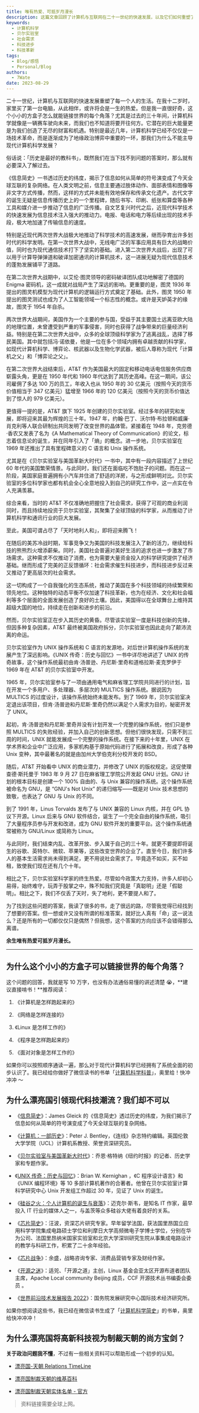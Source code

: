 ```yaml
---
title: 唯有热爱、可抵岁月漫长
description: 这篇文章回顾了计算机与互联网在二十一世纪的快速发展，以及它们如何重塑了每个人的生活。
keywords:
  - 计算机科学
  - 贝尔实验室
  - 社会需求
  - 科技进步
  - 科技革新
tags:
  - Blog/感悟
  - Personal/Blog
authors:
  - 7Wate
date: 2023-08-29
---
```


二十一世纪，计算机与互联网的快速发展重塑了每一个人的生活。在我十二岁时，家里买了第一台电脑，从此相伴，或许将会是一生的热爱。但是我一直很好奇，这个小小的方盒子怎么就能链接世界的每个角落？尤其是过去的三十年间，计算机科学就像是一辆赛车驶向未来，而我们也不知道将要开往何方。它潜在的巨大能量更是为我们创造了无尽的财富和机遇。特别是最近几年，计算机科学已经不仅仅是一场技术革命，而是逐渐成为了地缘政治博弈中重要的一环，那我们为什么不能主导现代计算机科学发展？

俗话说：「历史是最好的教科书」，既然我们在当下找不到问题的答案时，那么就有必要深入了解过去。

《信息简史》一书透过历史的纬度，揭示了信息如何从简单的符号演变成了今天全球互联的复杂网络。在人类文明之前，信息主要通过肢体动作、面部表情和图像等非文字方式传播，然而，这样的方式并未能有效地保存和传承文化遗产。古代文字的诞生无疑是信息传播历史上的一个里程碑，随后书写、印刷、纸张和算盘等各种工具和媒介进一步推动了信息的广泛传播。自文艺复兴时代之后，近现代科学技术的快速发展为信息技术注入强大的推动力。电报、电话和电力等后续出现的技术手段，极大地加速了传输信息的速度。

特别是近现代两次世界大战极大地推动了科学技术的高速发展，继而孕育出许多划时代的科学发明。在第一次世界大战中，无线电广泛的军事应用具有巨大的战略价值，同时也为现代通信技术打下了坚实的基础。进入第二次世界大战后，出现了可以用于计算导弹弹道和破译加密通讯的计算机技术，这一进展无疑为现代信息技术的蓬勃发展铺平了道路。

在第二次世界大战期中，以艾伦·图灵领导的密码破译团队成功地解密了德国的 Enigma 密码机，这一成就对战局产生了深远的影响。更重要的是，图灵 1936 年提出的图灵机模型为现代计算机的逻辑运行方式奠定了基础。此外，图灵 1950 年 提出的图灵测试也成为了人工智能领域一个标志性的概念。或许是天妒英才的缘故，图灵于 1954 年自杀。

两次世界大战期间，美国作为一个主要的参与国，受益于其主要国土远离亚欧大陆的地理位置，未曾遭受到严重的军事侵害，同时也获得了战争带来的巨量经济利益。特别是在第二次世界大战中，众多的全球顶级科学家为了逃离战乱，选择了移民美国。其中就包括冯·诺依曼，他是一位在多个领域内拥有卓越贡献的科学家，如现代计算机科学、博弈论、核武器以及生物化学武器，被后人尊称为现代「计算机之父」和「博弈论之父」。

在第二次世界大战结束后，AT&T 作为美国最大的固定和移动电话电信服务供应商崭露头角，更是在 1950 年代和 1960 年代达到了其历史高峰。在这一期间，该公司雇佣了多达 100 万的员工，年收入也从 1950 年的 30 亿美元（按照今天的货币价值相当于 347 亿美元）猛增至 1966 年的 120 亿美元（按照今天的货币价值达到了惊人的 979 亿美元）。

更值得一提的是，AT&T 旗下 1925 年创建的贝尔实验室。经过多年的研究和发展，即将迎来其最为辉煌的三十年。1947 年，约翰·巴丁、沃尔特·布拉顿和威廉·肖克利等人联合研制出共同发明了改变世界的晶体管。紧接着在 1948 年，克劳德·香农又发表了名为《A Mathematical Theory of Communication》的论文，标志着信息论的诞生，并在同年引入了「熵」的概念。进一步地，贝尔实验室在 1969 年还推出了具有里程碑意义的 C 语言和 Unix 操作系统。

尤其是在《贝尔实验室与美国革新大时代》一书中，其中有一段内容描述了上世纪 60 年代的美国繁荣情景。与此同时，我们还在面临吃不饱肚子的问题。而在这一阶段，美国家庭普遍拥有小汽车并住进了舒适的洋房，与之形成鲜明对比。贝尔实验室的多位科学家也都有机会全心全意地投入到自己的研究工作中，这一点实在令人充满羡慕。

综合来看，当时的 AT&T 不仅准确地把握住了社会需求，获得了可观的商业利润同时，而且持续地投资于贝尔实验室，其聚集了全球顶级的科学家，从而推动了计算机科学和通讯行业的巨大发展。

至此，美国可谓占尽了「天时地利人和」，即将迎来腾飞！

在随后的美苏冷战时期，军事竞争又为美国的科技发展注入了新的活力，继续给科技的熊熊烈火增添薪柴。同时，美国社会普遍对美好生活的追求也进一步激发了市场需求。这种需求不仅推动了消费，也为需要大量资金投入的科学研究提供了经济基础。继而形成了完美的正反馈循环：社会需求催生科技进步，而科技进步反过来又推动了更高层次的社会需求。

这一切构成了一个自我强化的生态系统，推动了美国在多个科技领域的持续繁荣和领先地位。这种独特的动态平衡不仅加速了科技革新，也为在经济、文化和社会福利等多个层面的全面发展创造了良好的土壤。因此，美国得以在全球舞台上维持其超级大国的地位，持续走在创新和进步的前沿。

然而，贝尔实验室正在步入其历史的黄昏。尽管该实验室一度是科技创新的先锋，但因多种复杂因素，AT&T 最终被美国政府拆分，贝尔实验室也因此走向了颠沛流离的命运。

贝尔实验室作为 UNIX 操作系统和 C 语言的发源地，对后世计算机操作系统的发展产生了深远影响。《UNIX 传奇：历史与回忆》一书中详尽地讲述了 UNIX 的传奇故事，这个操作系统最初由肯·汤普逊、丹尼斯·里奇和道格拉斯·麦克罗伊于 1969 年在 AT&T 的贝尔实验室中开发。

1965 年，贝尔实验室参与了一项由通用电气和麻省理工学院共同进行的计划，旨在开发一个多用户、多处理器、多层次的 MULTICS 操作系统。据说因为 MULTICS 的过度设计，该操作系统始终未能发布。到了 1969 年，贝尔实验室决定退出该项目，但肯·汤普逊和丹尼斯·里奇仍然以满足个人需求为目的，秘密开发了 UNIX。

起初，肯·汤普逊和丹尼斯·里奇并没有计划开发一个完整的操作系统，他们只是参照 MULTICS 的失败经验，并加入自己的创新思想。但他们很快发现，只需不到三周的时间，UNIX 就能发展成一个完整的操作系统。在接下来的十年里，UNIX 在学术界和企业中广泛应用，多家机构基于原始代码进行了拓展和改良，形成了各种 Unix 变种，其中最著名的就是由加州大学伯克利分校开发的 BSD。

随后，AT&T 开始看中 UNIX 的商业潜力，并修改了 UNIX 的版权规定。这促使理查德·斯托曼于 1983 年 9 月 27 日在麻省理工学院公开发起 GNU 计划。GNU 计划的根本目标是创建一个 100% 自由的、与 Unix 兼容的操作系统。这个操作系统被命名为 GNU，是 “GNU's Not Unix” 的递归缩写——既是对 Unix 技术思想的致敬，也表达了 GNU 与 Unix 的不同。

到了 1991 年，Linus Torvalds 发布了与 UNIX 兼容的 Linux 内核，并在 GPL 协议下开源。Linux 后来与 GNU 软件结合，诞生了一个完全自由的操作系统，吸引了大量程序员参与开发和改进，成为 GNU 软件开发的重要平台。这个操作系统通常被称为 GNU/Linux 或简称为 Linux。

与此同时，我们结束内乱、改革开放、步入属于自己的三十年。就更不要提即将诞生的谷歌、英特尔、微软、苹果等，这些改变世界的企业了。直至今日，我们许多人的基本生活需求尚未得到满足，更不用说社会需求了。毕竟造不如买，买不如租，致使我们现在还有几个十年。

相比之下，贝尔实验室科学家的终生热爱。尽管如今政策大力支持，许多人却初心易得，始终难守，玩弄于股掌之中，殊不知我们究竟是「真聪明」还是「假聪明」。相比之下，我们不仅丢了天时，失了地利，更不要提人和了。

为了找到这些问题的答案，我读了很多的书，走了很远的路，尽管我觉得已经找到了想要的答案。但一想或许又没有所谓的标准答案，就好比人真有「命」这一说法么？还是所有的一切都仅仅只是偶然？但我想，这个答案的方向应该不会错得那么离谱。

**余生唯有热爱可抵岁月漫长。**

---

## 为什么这个小小的方盒子可以链接世界的每个角落？

这个问题的回答，我就是写 10 万字，也没有办法通俗易懂的讲述清楚 😭，**建议直接啃书！**推荐阅读：

1. 《计算机是怎样跑起来的》

2. 《网络是怎样连接的》

3. 《Linux 是怎样工作的》

4. 《程序是怎样跑起来的》

5. 《面对对象是怎样工作的》

如果你可以按照顺序通读一遍，那么对于现代计算机科学已经拥有了系统全面的初步认识了。我已经给你做好了微信读书的书单「[计算机科学科普](https://weread.qq.com/misc/booklist/389106381_7KPweZRzX)」，奥里给！快冲冲冲 ～

## 为什么漂亮国引领现代科技潮流？我们却不可以

- 《[信息简史](https://book.douban.com/subject/25752043/)》：James Gleick 的《信息简史》透过历史的纬度，为我们揭示了信息如何从简单的符号演变成了今天全球互联的复杂网络。

- 《[计算机：一部历史](https://book.douban.com/subject/25802176/)》：Peter J. Bentley，《连线》杂志特约编辑。英国伦敦大学学院（UCL）计算机系教授、荣誉资深研究员。

- 《[贝尔实验室与美国革新大时代](https://book.douban.com/subject/26681345/)》：乔恩·格特纳《纽约时报》的记者、历史学家和专题作家。

- 《[UNIX 传奇：历史与回忆](https://book.douban.com/subject/35292726/)》：Brian W. Kernighan ，《C 程序设计语言》和《UNIX 编程环境》等 10 多部计算机著作的合著者。他曾在贝尔实验室计算科学研究中心 Unix 开发组工作超过 30 年，见证了 Unix 的诞生。

- 《[硅谷之火：个人计算机的诞生与衰落](https://book.douban.com/subject/34875818/)》：迈克尔·斯韦，是知名 IT 作家，最早投入 IT 行业的媒体人之一，与盖茨等众多硅谷大佬有着良好的关系。

- 《[芯片简史](https://book.douban.com/subject/36357053/)》：汪波，资深芯片研究专家。早年留学法国，获法国里昂国立应用科学学院集成电路硕士学位和利摩日大学高频微电子学博士学位，分别在华为公司、法国里昂纳米国家实验室和北京大学深圳研究生院从事集成电路设计的教学与科研工作，积累了二十余年经验。

- 《[芯片战争](https://book.douban.com/subject/35659418/)》：余盛，战略咨询专家、消费品营销专家及财经作家。

- 《[开源之迷](https://book.douban.com/subject/35716759/)》：适兕、「开源之道」主创，Linux 基金会亚太区开源布道者团队主席，Apache Local community Beijing 成员，CCF 开源技术丛书编委会委员 。

- 《[世界前沿技术发展报告 2022](https://book.douban.com/subject/35968658/)》：国务院发展研究中心国际技术经济研究所。

如果你想阅读这些书，我已经在微信读书生成了「[计算机科学简史](https://weread.qq.com/misc/booklist/389106381_7KPutRVhb)」的书单，奥里给快冲冲冲！

## 为什么漂亮国将高新科技视为制裁天朝的尚方宝剑？

**关于政治问题我不懂**，不过有一些相关资料可以帮助形成一个初步的认知。

- [漂亮国-天朝 Relations TimeLine](https://www.cfr.org/timeline/us-china-relations)

- [漂亮国制裁天朝的维基百科](https://zh.wikipedia.org/zh-cn/%E7%BE%8E%E5%9C%8B%E5%B0%8D%E4%B8%AD%E8%8F%AF%E4%BA%BA%E6%B0%91%E5%85%B1%E5%92%8C%E5%9C%8B%E7%9A%84%E5%88%B6%E8%A3%81)

- [漂亮国制裁天朝实体名单 - 官方](https://www.ecfr.gov/current/title-15/part-744)

> 资料链接需要全球上网。
